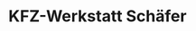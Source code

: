 ---
title: "KFZ-Werkstatt Schäfer"
url: /karlsdorf-neuthard/kfz-werkstatt-schaefer/
shop: Autohaus
---